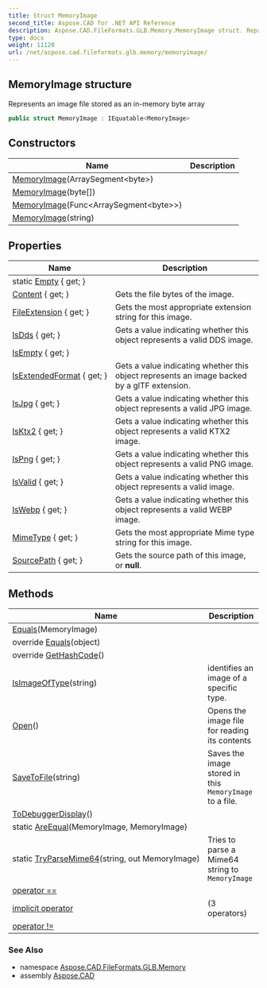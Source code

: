 ```yaml
---
title: Struct MemoryImage
second_title: Aspose.CAD for .NET API Reference
description: Aspose.CAD.FileFormats.GLB.Memory.MemoryImage struct. Represents an image file stored as an inmemory byte array
type: docs
weight: 11120
url: /net/aspose.cad.fileformats.glb.memory/memoryimage/
---
```

## MemoryImage structure

Represents an image file stored as an in-memory byte array

```csharp
public struct MemoryImage : IEquatable<MemoryImage>
```

## Constructors

| Name | Description |
| --- | --- |
| [MemoryImage](memoryimage/#constructor_1)(ArraySegment&lt;byte&gt;) |  |
| [MemoryImage](memoryimage/#constructor)(byte[]) |  |
| [MemoryImage](memoryimage/#constructor_2)(Func&lt;ArraySegment&lt;byte&gt;&gt;) |  |
| [MemoryImage](memoryimage/#constructor_3)(string) |  |

## Properties

| Name | Description |
| --- | --- |
| static [Empty](../../aspose.cad.fileformats.glb.memory/memoryimage/empty/) { get; } |  |
| [Content](../../aspose.cad.fileformats.glb.memory/memoryimage/content/) { get; } | Gets the file bytes of the image. |
| [FileExtension](../../aspose.cad.fileformats.glb.memory/memoryimage/fileextension/) { get; } | Gets the most appropriate extension string for this image. |
| [IsDds](../../aspose.cad.fileformats.glb.memory/memoryimage/isdds/) { get; } | Gets a value indicating whether this object represents a valid DDS image. |
| [IsEmpty](../../aspose.cad.fileformats.glb.memory/memoryimage/isempty/) { get; } |  |
| [IsExtendedFormat](../../aspose.cad.fileformats.glb.memory/memoryimage/isextendedformat/) { get; } | Gets a value indicating whether this object represents an image backed by a glTF extension. |
| [IsJpg](../../aspose.cad.fileformats.glb.memory/memoryimage/isjpg/) { get; } | Gets a value indicating whether this object represents a valid JPG image. |
| [IsKtx2](../../aspose.cad.fileformats.glb.memory/memoryimage/isktx2/) { get; } | Gets a value indicating whether this object represents a valid KTX2 image. |
| [IsPng](../../aspose.cad.fileformats.glb.memory/memoryimage/ispng/) { get; } | Gets a value indicating whether this object represents a valid PNG image. |
| [IsValid](../../aspose.cad.fileformats.glb.memory/memoryimage/isvalid/) { get; } | Gets a value indicating whether this object represents a valid image. |
| [IsWebp](../../aspose.cad.fileformats.glb.memory/memoryimage/iswebp/) { get; } | Gets a value indicating whether this object represents a valid WEBP image. |
| [MimeType](../../aspose.cad.fileformats.glb.memory/memoryimage/mimetype/) { get; } | Gets the most appropriate Mime type string for this image. |
| [SourcePath](../../aspose.cad.fileformats.glb.memory/memoryimage/sourcepath/) { get; } | Gets the source path of this image, or **null**. |

## Methods

| Name | Description |
| --- | --- |
| [Equals](../../aspose.cad.fileformats.glb.memory/memoryimage/equals/#equals)(MemoryImage) |  |
| override [Equals](../../aspose.cad.fileformats.glb.memory/memoryimage/equals/#equals_1)(object) |  |
| override [GetHashCode](../../aspose.cad.fileformats.glb.memory/memoryimage/gethashcode/)() |  |
| [IsImageOfType](../../aspose.cad.fileformats.glb.memory/memoryimage/isimageoftype/)(string) | identifies an image of a specific type. |
| [Open](../../aspose.cad.fileformats.glb.memory/memoryimage/open/)() | Opens the image file for reading its contents |
| [SaveToFile](../../aspose.cad.fileformats.glb.memory/memoryimage/savetofile/)(string) | Saves the image stored in this `MemoryImage` to a file. |
| [ToDebuggerDisplay](../../aspose.cad.fileformats.glb.memory/memoryimage/todebuggerdisplay/)() |  |
| static [AreEqual](../../aspose.cad.fileformats.glb.memory/memoryimage/areequal/)(MemoryImage, MemoryImage) |  |
| static [TryParseMime64](../../aspose.cad.fileformats.glb.memory/memoryimage/tryparsemime64/)(string, out MemoryImage) | Tries to parse a Mime64 string to `MemoryImage` |
| [operator ==](../../aspose.cad.fileformats.glb.memory/memoryimage/op_equality/) |  |
| [implicit operator](../../aspose.cad.fileformats.glb.memory/memoryimage/op_implicit/#op_implicit_1) |  (3 operators) |
| [operator !=](../../aspose.cad.fileformats.glb.memory/memoryimage/op_inequality/) |  |

### See Also

* namespace [Aspose.CAD.FileFormats.GLB.Memory](../../aspose.cad.fileformats.glb.memory/)
* assembly [Aspose.CAD](../../)


